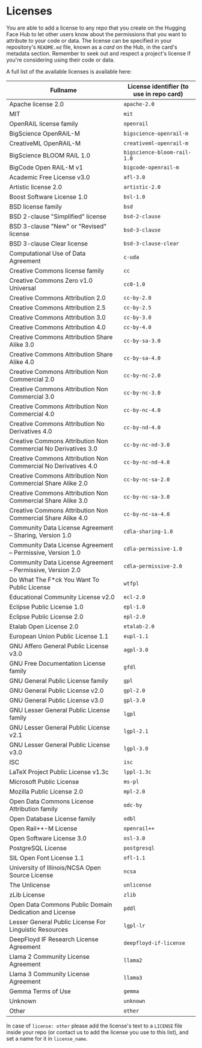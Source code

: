 # Licenses

You are able to add a license to any repo that you create on the Hugging Face Hub to let other users know about the permissions that you want to attribute to your code or data. The license can be specified in your repository's `README.md` file, known as a _card_ on the Hub, in the card's metadata section. Remember to seek out and respect a project's license if you're considering using their code or data.

A full list of the available licenses is available here:

<!-- IMPORTANT: do not remove or alter the "region" comments below -->

<!-- region licenses -->

| Fullname                                                       | License identifier (to use in repo card) |
| -------------------------------------------------------------- | ---------------------------------------- |
| Apache license 2.0                                             | `apache-2.0`                             |
| MIT                                                            | `mit`                                    |
| OpenRAIL license family                                        | `openrail`                               | <!-- info: https://huggingface.co/blog/open_rail -->
| BigScience OpenRAIL-M                                          | `bigscience-openrail-m`                  | <!-- info: https://bigscience.huggingface.co/blog/bigscience-openrail-m -->
| CreativeML OpenRAIL-M                                          | `creativeml-openrail-m`                  | <!-- info: https://huggingface.co/spaces/CompVis/stable-diffusion-license -->
| BigScience BLOOM RAIL 1.0                                      | `bigscience-bloom-rail-1.0`              | <!-- info: https://bigscience.huggingface.co/blog/the-bigscience-rail-license license: https://huggingface.co/spaces/bigscience/license -->
| BigCode Open RAIL-M v1                                         | `bigcode-openrail-m`                     | <!-- info: https://www.bigcode-project.org/docs/pages/bigcode-openrail -->
| Academic Free License v3.0                                     | `afl-3.0`                                |
| Artistic license 2.0                                           | `artistic-2.0`                           |
| Boost Software License 1.0                                     | `bsl-1.0`                                |
| BSD license family                                             | `bsd`                                    |
| BSD 2-clause "Simplified" license                              | `bsd-2-clause`                           |
| BSD 3-clause "New" or "Revised" license                        | `bsd-3-clause`                           |
| BSD 3-clause Clear license                                     | `bsd-3-clause-clear`                     |
| Computational Use of Data Agreement                            | `c-uda`                                  |
| Creative Commons license family                                | `cc`                                     |
| Creative Commons Zero v1.0 Universal                           | `cc0-1.0`                                |
| Creative Commons Attribution 2.0                               | `cc-by-2.0`                              |
| Creative Commons Attribution 2.5                               | `cc-by-2.5`                              |
| Creative Commons Attribution 3.0                               | `cc-by-3.0`                              |
| Creative Commons Attribution 4.0                               | `cc-by-4.0`                              |
| Creative Commons Attribution Share Alike 3.0                   | `cc-by-sa-3.0`                           |
| Creative Commons Attribution Share Alike 4.0                   | `cc-by-sa-4.0`                           |
| Creative Commons Attribution Non Commercial 2.0                | `cc-by-nc-2.0`                           |
| Creative Commons Attribution Non Commercial 3.0                | `cc-by-nc-3.0`                           |
| Creative Commons Attribution Non Commercial 4.0                | `cc-by-nc-4.0`                           |
| Creative Commons Attribution No Derivatives 4.0                | `cc-by-nd-4.0`                           |
| Creative Commons Attribution Non Commercial No Derivatives 3.0 | `cc-by-nc-nd-3.0`                        |
| Creative Commons Attribution Non Commercial No Derivatives 4.0 | `cc-by-nc-nd-4.0`                        |
| Creative Commons Attribution Non Commercial Share Alike 2.0    | `cc-by-nc-sa-2.0`                        |
| Creative Commons Attribution Non Commercial Share Alike 3.0    | `cc-by-nc-sa-3.0`                        |
| Creative Commons Attribution Non Commercial Share Alike 4.0    | `cc-by-nc-sa-4.0`                        |
| Community Data License Agreement – Sharing, Version 1.0        | `cdla-sharing-1.0`                       |
| Community Data License Agreement – Permissive, Version 1.0     | `cdla-permissive-1.0`                    |
| Community Data License Agreement – Permissive, Version 2.0     | `cdla-permissive-2.0`                    |
| Do What The F\*ck You Want To Public License                   | `wtfpl`                                  |
| Educational Community License v2.0                             | `ecl-2.0`                                |
| Eclipse Public License 1.0                                     | `epl-1.0`                                |
| Eclipse Public License 2.0                                     | `epl-2.0`                                |
| Etalab Open License 2.0                                        | `etalab-2.0`                             |
| European Union Public License 1.1                              | `eupl-1.1`                               |
| GNU Affero General Public License v3.0                         | `agpl-3.0`                               |
| GNU Free Documentation License family                          | `gfdl`                                   |
| GNU General Public License family                              | `gpl`                                    |
| GNU General Public License v2.0                                | `gpl-2.0`                                |
| GNU General Public License v3.0                                | `gpl-3.0`                                |
| GNU Lesser General Public License family                       | `lgpl`                                   |
| GNU Lesser General Public License v2.1                         | `lgpl-2.1`                               |
| GNU Lesser General Public License v3.0                         | `lgpl-3.0`                               |
| ISC                                                            | `isc`                                    |
| LaTeX Project Public License v1.3c                             | `lppl-1.3c`                              |
| Microsoft Public License                                       | `ms-pl`                                  |
| Mozilla Public License 2.0                                     | `mpl-2.0`                                |
| Open Data Commons License Attribution family                   | `odc-by`                                 |
| Open Database License family                                   | `odbl`                                   |
| Open Rail++-M License                                          | `openrail++`                             | <!-- license: https://huggingface.co/stabilityai/stable-diffusion-xl-base-1.0/blob/main/LICENSE.md -->
| Open Software License 3.0                                      | `osl-3.0`                                |
| PostgreSQL License                                             | `postgresql`                             |
| SIL Open Font License 1.1                                      | `ofl-1.1`                                |
| University of Illinois/NCSA Open Source License                | `ncsa`                                   |
| The Unlicense                                                  | `unlicense`                              |
| zLib License                                                   | `zlib`                                   |
| Open Data Commons Public Domain Dedication and License         | `pddl`                                   |
| Lesser General Public License For Linguistic Resources         | `lgpl-lr`                                |
| DeepFloyd IF Research License Agreement                        | `deepfloyd-if-license`                   |
| Llama 2 Community License Agreement                            | `llama2`                                 | <!-- license: https://huggingface.co/meta-llama/Llama-2-7b-chat-hf/blob/main/LICENSE.txt -->
| Llama 3 Community License Agreement                            | `llama3`                                 | <!-- license: https://huggingface.co/meta-llama/Meta-Llama-3-8B/blob/main/LICENSE -->
| Gemma Terms of Use                                             | `gemma`                                  | <!-- license: https://ai.google.dev/gemma/terms -->
| Unknown                                                        | `unknown`                                |
| Other                                                          | `other`                                  |

<!-- endregion -->

In case of `license: other` please add the license's text to a `LICENSE` file inside your repo (or contact us to add the license you use to this list), and set a name for it in `license_name`.
